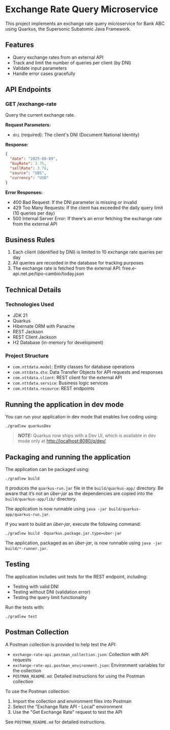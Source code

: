 # Exchange Rate Query Microservice

This project implements an exchange rate query microservice for Bank ABC using Quarkus, the Supersonic Subatomic Java Framework.

## Features

- Query exchange rates from an external API
- Track and limit the number of queries per client (by DNI)
- Validate input parameters
- Handle error cases gracefully

## API Endpoints

### GET /exchange-rate

Query the current exchange rate.

**Request Parameters:**
- `dni` (required): The client's DNI (Document National Identity)

**Response:**
```json
{
  "date": "2025-08-09",
  "buyRate": 3.75,
  "sellRate": 3.78,
  "source": "SBS",
  "currency": "USD"
}
```

**Error Responses:**
- 400 Bad Request: If the DNI parameter is missing or invalid
- 429 Too Many Requests: If the client has exceeded the daily query limit (10 queries per day)
- 500 Internal Server Error: If there's an error fetching the exchange rate from the external API

## Business Rules

1. Each client (identified by DNI) is limited to 10 exchange rate queries per day
2. All queries are recorded in the database for tracking purposes
3. The exchange rate is fetched from the external API: free.e-api.net.pe/tipo-cambio/today.json

## Technical Details

### Technologies Used

- JDK 21
- Quarkus
- Hibernate ORM with Panache
- REST Jackson
- REST Client Jackson
- H2 Database (in-memory for development)

### Project Structure

- `com.nttdata.model`: Entity classes for database operations
- `com.nttdata.dto`: Data Transfer Objects for API requests and responses
- `com.nttdata.client`: REST client for the external API
- `com.nttdata.service`: Business logic services
- `com.nttdata.resource`: REST endpoints

## Running the application in dev mode

You can run your application in dev mode that enables live coding using:

```shell script
./gradlew quarkusDev
```

> **_NOTE:_**  Quarkus now ships with a Dev UI, which is available in dev mode only at <http://localhost:8080/q/dev/>.

## Packaging and running the application

The application can be packaged using:

```shell script
./gradlew build
```

It produces the `quarkus-run.jar` file in the `build/quarkus-app/` directory.
Be aware that it’s not an _über-jar_ as the dependencies are copied into the `build/quarkus-app/lib/` directory.

The application is now runnable using `java -jar build/quarkus-app/quarkus-run.jar`.

If you want to build an _über-jar_, execute the following command:

```shell script
./gradlew build -Dquarkus.package.jar.type=uber-jar
```

The application, packaged as an _über-jar_, is now runnable using `java -jar build/*-runner.jar`.

## Testing

The application includes unit tests for the REST endpoint, including:
- Testing with valid DNI
- Testing without DNI (validation error)
- Testing the query limit functionality

Run the tests with:

```shell script
./gradlew test
```

## Postman Collection

A Postman collection is provided to help test the API:

- `exchange-rate-api.postman_collection.json`: Collection with API requests
- `exchange-rate-api.postman_environment.json`: Environment variables for the collection
- `POSTMAN_README.md`: Detailed instructions for using the Postman collection

To use the Postman collection:

1. Import the collection and environment files into Postman
2. Select the "Exchange Rate API - Local" environment
3. Use the "Get Exchange Rate" request to test the API

See `POSTMAN_README.md` for detailed instructions.
